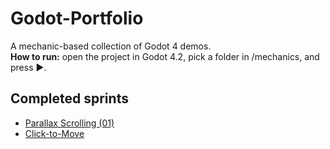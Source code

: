 ﻿# Godot-Portfolio  
A mechanic-based collection of Godot 4 demos.  
**How to run:** open the project in Godot 4.2, pick a folder in /mechanics, and press ▶.  
## Completed sprints  
- [Parallax Scrolling (01)](mechanics/01_parallax)
- [Click-to-Move](mechanics/03_click_to_move)

